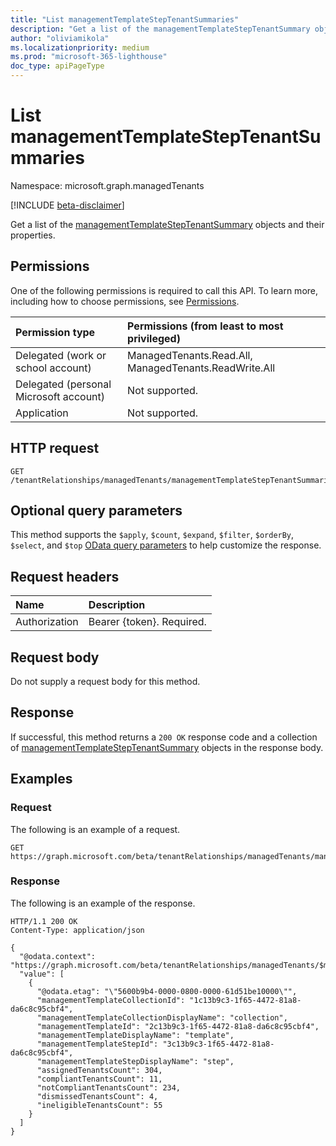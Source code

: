 ```yaml
---
title: "List managementTemplateStepTenantSummaries"
description: "Get a list of the managementTemplateStepTenantSummary objects and their properties."
author: "oliviamikola"
ms.localizationpriority: medium
ms.prod: "microsoft-365-lighthouse"
doc_type: apiPageType
---
```


# List managementTemplateStepTenantSummaries
Namespace: microsoft.graph.managedTenants

[!INCLUDE [beta-disclaimer](../../includes/beta-disclaimer.md)]

Get a list of the [managementTemplateStepTenantSummary](../resources/managedtenants-managementtemplatesteptenantsummary.md) objects and their properties.

## Permissions
One of the following permissions is required to call this API. To learn more, including how to choose permissions, see [Permissions](/graph/permissions-reference).

|Permission type|Permissions (from least to most privileged)|
|:---|:---|
|Delegated (work or school account)|ManagedTenants.Read.All, ManagedTenants.ReadWrite.All|
|Delegated (personal Microsoft account)|Not supported.|
|Application|Not supported.|

## HTTP request

<!-- {
  "blockType": "ignored"
}
-->
``` http
GET /tenantRelationships/managedTenants/managementTemplateStepTenantSummaries
```

## Optional query parameters
This method supports the `$apply`, `$count`, `$expand`, `$filter`, `$orderBy`, `$select`, and `$top` [OData query parameters](/graph/query-parameters) to help customize the response.

## Request headers
|Name|Description|
|:---|:---|
|Authorization|Bearer {token}. Required.|

## Request body
Do not supply a request body for this method.

## Response

If successful, this method returns a `200 OK` response code and a collection of [managementTemplateStepTenantSummary](../resources/managedtenants-managementtemplatesteptenantsummary.md) objects in the response body.

## Examples

### Request

The following is an example of a request.

``` http
GET https://graph.microsoft.com/beta/tenantRelationships/managedTenants/managementTemplateStepTenantSummaries
```

### Response

The following is an example of the response.

<!-- {
  "blockType": "response",
  "truncated": true,
  "@odata.type": "Collection(microsoft.graph.managedTenants.managementTemplateStepTenantSummaries)"
}
-->
``` http
HTTP/1.1 200 OK
Content-Type: application/json

{
  "@odata.context": "https://graph.microsoft.com/beta/tenantRelationships/managedTenants/$metadata#managementTemplateStepTenantSummary",
  "value": [
    {
      "@odata.etag": "\"5600b9b4-0000-0800-0000-61d51be10000\"",
      "managementTemplateCollectionId": "1c13b9c3-1f65-4472-81a8-da6c8c95cbf4",
      "managementTemplateCollectionDisplayName": "collection",
      "managementTemplateId": "2c13b9c3-1f65-4472-81a8-da6c8c95cbf4",
      "managementTemplateDisplayName": "template",
      "managementTemplateStepId": "3c13b9c3-1f65-4472-81a8-da6c8c95cbf4",
      "managementTemplateStepDisplayName": "step",
      "assignedTenantsCount": 304,
      "compliantTenantsCount": 11,
      "notCompliantTenantsCount": 234,
      "dismissedTenantsCount": 4,
      "ineligibleTenantsCount": 55
    }
  ]
}
```
